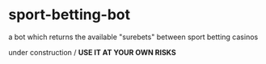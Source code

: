 # sport-betting-bot
a bot which returns the available "surebets" between sport betting casinos

under construction / <b>USE IT AT YOUR OWN RISKS<b>
